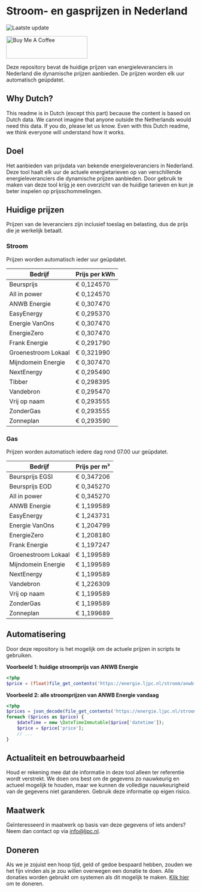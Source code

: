 # Stroom- en gasprijzen in Nederland

![Laatste update](https://img.shields.io/badge/laatste%20update-2025--05--13%2019%3A00%20CET-brightgreen)

<a href="https://www.buymeacoffee.com/Lars-" target="_blank"><img src="https://cdn.buymeacoffee.com/buttons/v2/default-orange.png" alt="Buy Me A Coffee" height="60" style="height: 60px !important;width: 217px !important;" ></a>

Deze repository bevat de huidige prijzen van energieleveranciers in Nederland die dynamische prijzen aanbieden. De prijzen worden elk uur automatisch geüpdatet.

## Why Dutch?

This readme is in Dutch (except this part) because the content is based on Dutch data. We cannot imagine that anyone outside the Netherlands would need this data. If you do, please let us know. Even with this Dutch readme, we think
everyone will understand how it works.

## Doel

Het aanbieden van prijsdata van bekende energieleveranciers in Nederland. Deze tool haalt elk uur de actuele energietarieven op van verschillende energieleveranciers die dynamische prijzen aanbieden. Door gebruik te maken van deze tool
krijg je een overzicht van de huidige tarieven en kun je beter inspelen op prijsschommelingen.

## Huidige prijzen

Prijzen van de leveranciers zijn inclusief toeslag en belasting, dus de prijs die je werkelijk betaalt.

### Stroom

Prijzen worden automatisch ieder uur geüpdatet.

 Bedrijf | Prijs per kWh 
---------|---------------
Beursprijs | € 0,124570
All in power | € 0,124570
ANWB Energie | € 0,307470
EasyEnergy | € 0,295370
Energie VanOns | € 0,307470
EnergieZero | € 0,307470
Frank Energie | € 0,291790
Groenestroom Lokaal | € 0,321990
Mijndomein Energie | € 0,307470
NextEnergy | € 0,295490
Tibber | € 0,298395
Vandebron | € 0,295470
Vrij op naam | € 0,293555
ZonderGas | € 0,293555
Zonneplan | € 0,293590


### Gas

Prijzen worden automatisch iedere dag rond 07.00 uur geüpdatet.

 Bedrijf | Prijs per m³ 
---------|--------------
Beursprijs EGSI | € 0,347206
Beursprijs EOD | € 0,345270
All in power | € 0,345270
ANWB Energie | € 1,199589
EasyEnergy | € 1,243731
Energie VanOns | € 1,204799
EnergieZero | € 1,208180
Frank Energie | € 1,197247
Groenestroom Lokaal | € 1,199589
Mijndomein Energie | € 1,199589
NextEnergy | € 1,199589
Vandebron | € 1,226309
Vrij op naam | € 1,199589
ZonderGas | € 1,199589
Zonneplan | € 1,199689


## Automatisering

Door deze repository is het mogelijk om de actuele prijzen in scripts te gebruiken.

**Voorbeeld 1: huidige stroomprijs van ANWB Energie**

```php
<?php
$price = (float)file_get_contents('https://energie.ljpc.nl/stroom/anwb-energie-nu.txt');

```

**Voorbeeld 2: alle stroomprijzen van ANWB Energie vandaag**

```php
<?php
$prices = json_decode(file_get_contents('https://energie.ljpc.nl/stroom/all-in-power-vandaag.json'),true);
foreach ($prices as $price) {
    $dateTime = new \DateTimeImmutable($price['datetime']);
    $price = $price['price'];
    // ...
}
```

## Actualiteit en betrouwbaarheid

Houd er rekening mee dat de informatie in deze tool alleen ter referentie wordt verstrekt. We doen ons best om de gegevens zo nauwkeurig en actueel mogelijk te houden, maar we kunnen de volledige nauwkeurigheid van de gegevens niet
garanderen. Gebruik deze informatie op eigen risico.

## Maatwerk

Geïnteresseerd in maatwerk op basis van deze gegevens of iets anders? Neem dan contact op
via [info@ljpc.nl](mailto:info@ljpc.nl?subject=Energie%20prijzen).

## Doneren

Als we je zojuist een hoop tijd, geld of gedoe bespaard hebben, zouden we het fijn vinden als je zou willen overwegen een
donatie te doen. Alle donaties worden gebruikt om systemen als dit mogelijk te
maken. [Klik hier](https://www.buymeacoffee.com/Lars-) om te doneren.
